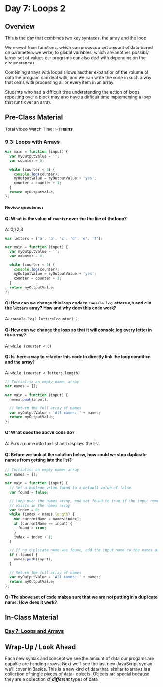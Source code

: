 # Day 7: Loops 2

## Overview

This is the day that combines two key syntaxes, the array and the loop.

We moved from functions, which can process a set amount of data based on parameters we write, to global variables, which are another. possibly larger set of values our programs can also deal with depending on the circumstances.

Combining arrays with loops allows another expansion of the volume of data the program can deal with, and we can write the code in such a way that deals with processing all or every item in an array.

Students who had a difficult time understanding the action of loops repeating over a block may also have a difficult time implementing a loop that runs over an array.

## Pre-Class Material

Total Video Watch Time: **~11 mins**

### [9.3: Loops with Arrays](../../9-arrays-and-iteration/9.3-loops-with-arrays.md)

```javascript
var main = function (input) {
  var myOutputValue = '';
  var counter = 0;

  while (counter < 3) {
    console.log(counter);
    myOutputValue = myOutputValue + 'yes';
    counter = counter + 1;
  }
  return myOutputValue;
};
```

#### Review questions:

#### Q: What is the value of `counter` over the the life of the loop?

A: 0,1,2,3

```javascript
var letters = ['a', 'b', 'c', 'd', 'e', 'f'];

var main = function (input) {
  var myOutputValue = '';
  var counter = 0;

  while (counter < 3) {
    console.log(counter);
    myOutputValue = myOutputValue + 'yes';
    counter = counter + 1;
  }
  return myOutputValue;
};
```

#### Q: How can we change this loop code to `console.log` letters **a**,**b** and **c** in the `letters` array? How and why does this code work?

A: `console.log( letters[counter] );`

#### Q: How can we change the loop so that it will console.log every letter in the array?

A: `while (counter < 6)`

#### Q: Is there a way to refactor this code to directly link the loop condition and the array?

A: `while (counter < letters.length)`

```javascript
// Initialise an empty names array
var names = [];

var main = function (input) {
  names.push(input);

  // Return the full array of names
  var myOutputValue = 'All names: ' + names;
  return myOutputValue;
};
```

#### **Q: What does the above code do?**

A: Puts a name into the list and displays the list.

#### **Q: Before we look at the solution below, how could we stop duplicate names from getting into the list?**

```javascript
// Initialise an empty names array
var names = [];

var main = function (input) {
  // Set a boolean value found to a default value of false
  var found = false;

  // Loop over the names array, and set found to true if the input name already
  // exists in the names array
  var index = 0;
  while (index < names.length) {
    var currentName = names[index];
    if (currentName == input) {
      found = true;
    }
    index = index + 1;
  }

  // If no duplicate name was found, add the input name to the names array
  if (!found) {
    names.push(input);
  }

  // Return the full array of names
  var myOutputValue = 'All names: ' + names;
  return myOutputValue;
};
```

#### **Q: The above set of code makes sure that we are not putting in a duplicate name. How does it work?**

## In-Class Material

### [Day 7: Loops and Arrays](../../in-class-exercises/day-7-arrays-and-loops.md)

## Wrap-Up / Look Ahead

Each new syntax and concept we see the amount of data our progams are capable are handing grows. Next we'll see the last new JavaScript syntax we'll cover in Basics. This is a new kind of data that, similar to arrays is a collection of single pieces of data- objects. Objects are special because they are a collection of _**different**_ types of data.

